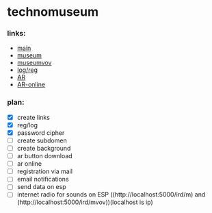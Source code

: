 # technomuseum
### links:

 - [main](http://supreme-wallaby-assured.ngrok-free.app/)
 - [museum](http://supreme-wallaby-assured.ngrok-free.app/museum)
 -  [museumvov](http://supreme-wallaby-assured.ngrok-free.app/museumvov)
 - [log/reg](http://supreme-wallaby-assured.ngrok-free.app/logreg)
 - [AR](http://supreme-wallaby-assured.ngrok-free.app/ar)
 - [AR-online](http://supreme-wallaby-assured.ngrok-free.app/ar-online)
### plan:
 - [x] create links
 - [x] reg/log
 - [x] password cipher
 - [ ]  create subdomen
 - [ ] create background
 - [ ] ar button download
 - [ ] ar online
 - [ ] registration via mail
 - [ ] email notifications
 - [ ] send data on esp 
 - [ ] internet radio for sounds on ESP ((http://localhost:5000/ird/m) and (http://localhost:5000/ird/mvov))(localhost is ip)

